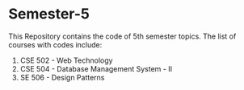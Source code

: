 # Semester-5
This Repository contains the code of 5th semester topics.
The list of courses with codes include:

1. CSE 502 - Web Technology
2. CSE 504 - Database Management System - II
3. SE  506 - Design Patterns
